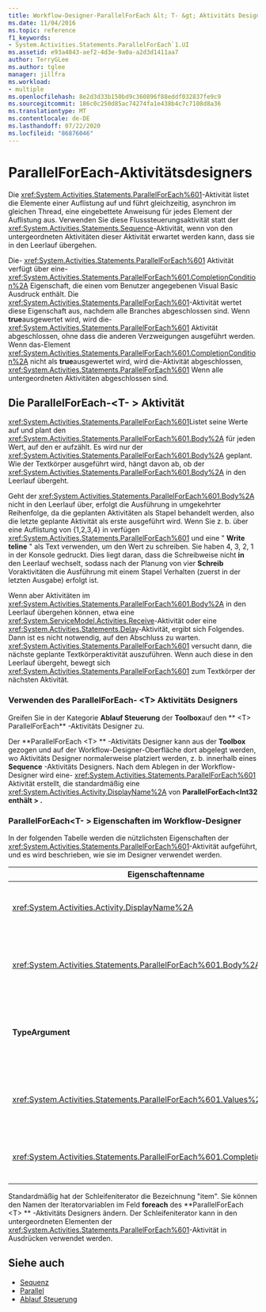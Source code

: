 ```yaml
---
title: Workflow-Designer-ParallelForEach &lt; T- &gt; Aktivitäts Designer
ms.date: 11/04/2016
ms.topic: reference
f1_keywords:
- System.Activities.Statements.ParallelForEach`1.UI
ms.assetid: e93a4843-aef2-4d3e-9a0a-a2d3d1411aa7
author: TerryGLee
ms.author: tglee
manager: jillfra
ms.workload:
- multiple
ms.openlocfilehash: 8e2d3d33b150bd9c360896f88eddf032837fe9c9
ms.sourcegitcommit: 186c0c250d85ac74274fa1e438b4c7c7108d8a36
ms.translationtype: MT
ms.contentlocale: de-DE
ms.lasthandoff: 07/22/2020
ms.locfileid: "86876046"
---
```

# <a name="parallelforeach-activity-designer"></a>ParallelForEach-Aktivitätsdesigners

Die <xref:System.Activities.Statements.ParallelForEach%601>-Aktivität listet die Elemente einer Auflistung auf und führt gleichzeitig, asynchron im gleichen Thread, eine eingebettete Anweisung für jedes Element der Auflistung aus. Verwenden Sie diese Flusssteuerungsaktivität statt der <xref:System.Activities.Statements.Sequence>-Aktivität, wenn von den untergeordneten Aktivitäten dieser Aktivität erwartet werden kann, dass sie in den Leerlauf übergehen.

Die- <xref:System.Activities.Statements.ParallelForEach%601> Aktivität verfügt über eine- <xref:System.Activities.Statements.ParallelForEach%601.CompletionCondition%2A> Eigenschaft, die einen vom Benutzer angegebenen Visual Basic Ausdruck enthält. Die <xref:System.Activities.Statements.ParallelForEach%601>-Aktivität wertet diese Eigenschaft aus, nachdem alle Branches abgeschlossen sind. Wenn **true**ausgewertet wird, wird die- <xref:System.Activities.Statements.ParallelForEach%601> Aktivität abgeschlossen, ohne dass die anderen Verzweigungen ausgeführt werden. Wenn das-Element <xref:System.Activities.Statements.ParallelForEach%601.CompletionCondition%2A> nicht als **true**ausgewertet wird, wird die-Aktivität abgeschlossen, <xref:System.Activities.Statements.ParallelForEach%601> Wenn alle untergeordneten Aktivitäten abgeschlossen sind.

## <a name="the-parallelforeacht-activity"></a>Die ParallelForEach-<T- \> Aktivität

<xref:System.Activities.Statements.ParallelForEach%601>Listet seine Werte auf und plant den <xref:System.Activities.Statements.ParallelForEach%601.Body%2A> für jeden Wert, auf den er aufzählt. Es wird nur der <xref:System.Activities.Statements.ParallelForEach%601.Body%2A> geplant. Wie der Textkörper ausgeführt wird, hängt davon ab, ob der <xref:System.Activities.Statements.ParallelForEach%601.Body%2A> in den Leerlauf übergeht.

Geht der <xref:System.Activities.Statements.ParallelForEach%601.Body%2A> nicht in den Leerlauf über, erfolgt die Ausführung in umgekehrter Reihenfolge, da die geplanten Aktivitäten als Stapel behandelt werden, also die letzte geplante Aktivität als erste ausgeführt wird. Wenn Sie z. b. über eine Auflistung von {1,2,3,4} in verfügen <xref:System.Activities.Statements.ParallelForEach%601> und eine " **Write teline** " als Text verwenden, um den Wert zu schreiben. Sie haben 4, 3, 2, 1 in der Konsole gedruckt. Dies liegt daran, dass die Schreibweise nicht **in** den Leerlauf wechselt, sodass nach der Planung von vier **Schreib** Voraktivitäten die Ausführung mit einem Stapel Verhalten (zuerst in der letzten Ausgabe) erfolgt ist.

Wenn aber Aktivitäten im <xref:System.Activities.Statements.ParallelForEach%601.Body%2A> in den Leerlauf übergehen können, etwa eine <xref:System.ServiceModel.Activities.Receive>-Aktivität oder eine <xref:System.Activities.Statements.Delay>-Aktivität, ergibt sich Folgendes. Dann ist es nicht notwendig, auf den Abschluss zu warten. <xref:System.Activities.Statements.ParallelForEach%601> versucht dann, die nächste geplante Textkörperaktivität auszuführen. Wenn auch diese in den Leerlauf übergeht, bewegt sich <xref:System.Activities.Statements.ParallelForEach%601> zum Textkörper der nächsten Aktivität.

### <a name="using-the-parallelforeacht-activity-designer"></a>Verwenden des ParallelForEach- \<T> Aktivitäts Designers

Greifen Sie in der Kategorie **Ablauf Steuerung** der **Toolbox**auf den ** \<T> ParallelForEach** -Aktivitäts Designer zu.

Der **ParallelForEach \<T> ** -Aktivitäts Designer kann aus der **Toolbox** gezogen und auf der Workflow-Designer-Oberfläche dort abgelegt werden, wo Aktivitäts Designer normalerweise platziert werden, z. b. innerhalb eines **Sequence** -Aktivitäts Designers. Nach dem Ablegen in der Workflow-Designer wird eine- <xref:System.Activities.Statements.ParallelForEach%601> Aktivität erstellt, die standardmäßig eine <xref:System.Activities.Activity.DisplayName%2A> von **ParallelForEach<Int32 enthält \> .**

### <a name="parallelforeacht-properties-in-the-workflow-designer"></a>ParallelForEach<T- \> Eigenschaften im Workflow-Designer

In der folgenden Tabelle werden die nützlichsten Eigenschaften der <xref:System.Activities.Statements.ParallelForEach%601>-Aktivität aufgeführt, und es wird beschrieben, wie sie im Designer verwendet werden.

|Eigenschaftenname|Erforderlich|Verwendung|
|-|--------------|-|
|<xref:System.Activities.Activity.DisplayName%2A>|False|Gibt den benutzerfreundlichen Anzeigenamen des Aktivitätsdesigners im Header an. Der Standardwert ist **ParallelForEach \<Int32> **. Der Wert kann optional im **Eigenschaften** Raster oder direkt im Header des Aktivitäts Designers bearbeitet werden.|
|<xref:System.Activities.Statements.ParallelForEach%601.Body%2A>|False|Die Aktivität, die für jedes Element in der Auflistung ausgeführt werden soll. Um die-Aktivität hinzuzufügen, legen Sie <xref:System.Activities.Statements.ParallelForEach%601.Body%2A> eine Aktivität aus der Toolbox in das Feld **Body** mit dem Hinweis Text "Aktivität hier ablegen" des **ParallelForEach \<T> ** -Aktivitäts Designers ab.|
|**TypeArgument**|True|Der Typ der Elemente in der Auflistung, die <xref:System.Activities.Statements.ParallelForEach%601.Values%2A> durch den generischen Parameter *T*angegeben werden. Standardmäßig ist **TypeArgument** auf **Int32**festgelegt. Um den Typ T im **ParallelForEach- \><T** -Aktivitäts Designer zu ändern, ändern Sie den Wert des Kombinations Felds **TypeArgument** im Eigenschaften Raster.|
|<xref:System.Activities.Statements.ParallelForEach%601.Values%2A>|True|Die Auflistung, deren Elemente durchlaufen werden. Um den festzulegen, geben Sie im Feld <xref:System.Activities.Statements.ParallelForEach%601.Values%2A> **Werte** des **foreach<T \> ** -Aktivitäts Designers im Feld mit dem Hinweis Text "VB-Ausdruck eingeben" oder im Feld " **Werte** " im Fenster " **Eigenschaften** " einen Visual Basic Ausdruck ein.|
|<xref:System.Activities.Statements.ParallelForEach%601.CompletionCondition%2A>||Die Auswertung erfolgt nach Abschluss der einzelnen Iterationen. Ergibt die Auswertung True, werden die geplanten ausstehenden Iterationen abgebrochen. Wenn diese Eigenschaft nicht festgelegt ist, werden alle geplanten Anweisungen bis zur Beendigung ausgeführt.|

Standardmäßig hat der Schleifeniterator die Bezeichnung "item". Sie können den Namen der Iteratorvariablen im Feld **foreach** des **ParallelForEach \<T> ** -Aktivitäts Designers ändern. Der Schleifeniterator kann in den untergeordneten Elementen der <xref:System.Activities.Statements.ParallelForEach%601>-Aktivität in Ausdrücken verwendet werden.

## <a name="see-also"></a>Siehe auch

- [Sequenz](../workflow-designer/sequence-activity-designer.md)
- [Parallel](../workflow-designer/parallel-activity-designer.md)
- [Ablauf Steuerung](../workflow-designer/control-flow-activity-designers.md)